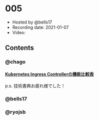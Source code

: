 # 005

- Hosted by @bells17
- Recording date: 2021-01-07
- Video: 

## Contents

### @chago

####  [Kubernetes Ingress Controllerの機能比較表](https://docs.google.com/spreadsheets/d/191WWNpjJ2za6-nbG4ZoUMXMpUK8KlCIosvQB0f-oq3k/edit#gid=907731238)

p.s. 技術書典お疲れ様でした！

### @bells17

### @ryojsb
